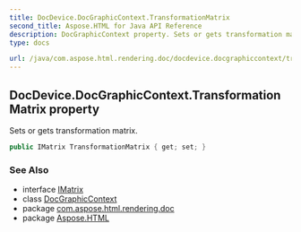 ```yaml
---
title: DocDevice.DocGraphicContext.TransformationMatrix
second_title: Aspose.HTML for Java API Reference
description: DocGraphicContext property. Sets or gets transformation matrix
type: docs

url: /java/com.aspose.html.rendering.doc/docdevice.docgraphiccontext/transformationmatrix/
---
```

## DocDevice.DocGraphicContext.TransformationMatrix property

Sets or gets transformation matrix.

```java
public IMatrix TransformationMatrix { get; set; }
```

### See Also

* interface [IMatrix](../../../com.aspose.html.drawing/imatrix/)
* class [DocGraphicContext](../)
* package [com.aspose.html.rendering.doc](../../../com.aspose.html.rendering.doc/)
* package [Aspose.HTML](../../../)
